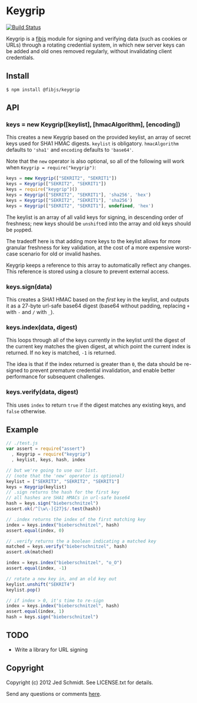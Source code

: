 Keygrip
=======

[![Build Status](https://secure.travis-ci.org/crypto-utils/keygrip.png)](http://travis-ci.org/crypto-utils/keygrip)

Keygrip is a [fibjs](http://fibjs.org/) module for signing and verifying data (such as cookies or URLs) through a rotating credential system, in which new server keys can be added and old ones removed regularly, without invalidating client credentials.

## Install

    $ npm install @fibjs/keygrip

## API

### keys = new Keygrip([keylist], [hmacAlgorithm], [encoding])

This creates a new Keygrip based on the provided keylist, an array of secret keys used for SHA1 HMAC digests. `keylist` is obligatory. `hmacAlgorithm` defaults to `'sha1'` and `encoding` defaults to `'base64'`.

Note that the `new` operator is also optional, so all of the following will work when `Keygrip = require("keygrip")`:

```javascript
keys = new Keygrip(["SEKRIT2", "SEKRIT1"])
keys = Keygrip(["SEKRIT2", "SEKRIT1"])
keys = require("keygrip")()
keys = Keygrip(["SEKRIT2", "SEKRIT1"], 'sha256', 'hex')
keys = Keygrip(["SEKRIT2", "SEKRIT1"], 'sha256')
keys = Keygrip(["SEKRIT2", "SEKRIT1"], undefined, 'hex')
```

The keylist is an array of all valid keys for signing, in descending order of freshness; new keys should be `unshift`ed into the array and old keys should be `pop`ped.

The tradeoff here is that adding more keys to the keylist allows for more granular freshness for key validation, at the cost of a more expensive worst-case scenario for old or invalid hashes.

Keygrip keeps a reference to this array to automatically reflect any changes. This reference is stored using a closure to prevent external access.

### keys.sign(data)

This creates a SHA1 HMAC based on the _first_ key in the keylist, and outputs it as a 27-byte url-safe base64 digest (base64 without padding, replacing `+` with `-` and `/` with `_`).

### keys.index(data, digest)

This loops through all of the keys currently in the keylist until the digest of the current key matches the given digest, at which point the current index is returned. If no key is matched, `-1` is returned.

The idea is that if the index returned is greater than `0`, the data should be re-signed to prevent premature credential invalidation, and enable better performance for subsequent challenges.

### keys.verify(data, digest)

This uses `index` to return `true` if the digest matches any existing keys, and `false` otherwise.

## Example

```javascript
// ./test.js
var assert = require("assert")
  , Keygrip = require("keygrip")
  , keylist, keys, hash, index

// but we're going to use our list.
// (note that the 'new' operator is optional)
keylist = ["SEKRIT3", "SEKRIT2", "SEKRIT1"]
keys = Keygrip(keylist)
// .sign returns the hash for the first key
// all hashes are SHA1 HMACs in url-safe base64
hash = keys.sign("bieberschnitzel")
assert.ok(/^[\w\-]{27}$/.test(hash))

// .index returns the index of the first matching key
index = keys.index("bieberschnitzel", hash)
assert.equal(index, 0)

// .verify returns the a boolean indicating a matched key
matched = keys.verify("bieberschnitzel", hash)
assert.ok(matched)

index = keys.index("bieberschnitzel", "o_O")
assert.equal(index, -1)

// rotate a new key in, and an old key out
keylist.unshift("SEKRIT4")
keylist.pop()

// if index > 0, it's time to re-sign
index = keys.index("bieberschnitzel", hash)
assert.equal(index, 1)
hash = keys.sign("bieberschnitzel")
```

## TODO

* Write a library for URL signing

Copyright
---------

Copyright (c) 2012 Jed Schmidt. See LICENSE.txt for details.

Send any questions or comments [here](http://twitter.com/jedschmidt).
